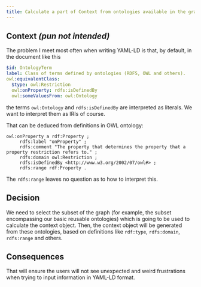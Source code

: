 ```yaml
---
title: Calculate a part of Context from ontologies available in the graph
---
```


## Context *(pun not intended)*

The problem I meet most often when writing YAML-LD is that, by default, in the document like this

```yaml
$id: OntologyTerm
label: Class of terms defined by ontologies (RDFS, OWL and others).
owl:equivalentClass:
  $type: owl:Restriction
  owl:onProperty: rdfs:isDefinedBy
  owl:someValuesFrom: owl:Ontology
```

the terms `owl:Ontology` and `rdfs:isDefinedBy` are interpreted as literals. We want to interpret them as IRIs of course.

That can be deduced from definitions in OWL ontology:

```turtle
owl:onProperty a rdf:Property ;
     rdfs:label "onProperty" ;
     rdfs:comment "The property that determines the property that a property restriction refers to." ;
     rdfs:domain owl:Restriction ;
     rdfs:isDefinedBy <http://www.w3.org/2002/07/owl#> ;
     rdfs:range rdf:Property . 
```

The `rdfs:range` leaves no question as to how to interpret this.

## Decision

We need to select the subset of the graph (for example, the subset encompassing our basic reusable ontologies) which is going to be used to calculate the context object. Then, the context object will be generated from these ontologies, based on definitions like `rdf:type`, `rdfs:domain`, `rdfs:range` and others.  

## Consequences

That will ensure the users will not see unexpected and weird frustrations when trying to input information in YAML-LD format.
